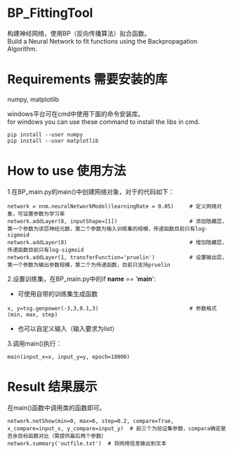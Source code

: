 # BP_FittingTool
构建神经网络，使用BP（反向传播算法）拟合函数。  
Build a Neural Network to fit functions using the Backpropagation Algorithm.

# Requirements 需要安装的库
numpy, matplotlib

windows平台可在cmd中使用下面的命令安装库。  
for windows you can use these command to install the libs in cmd.
```
pip install --user numpy  
pip install --user matplotlib
```

# How to use 使用方法
1.在BP_main.py的main()中创建网络对象，对于的代码如下：
```
network = nnm.neuralNetworkModel(learningRate = 0.05)     # 定义网络对象，可设置参数为学习率  
network.addLayer(8, inputShape=[1])                       # 添加隐藏层，第一个参数为该层神经元数，第二个参数为输入训练集的规模，传递函数目前只有log-sigmoid  
network.addLayer(8)                                       # 增加隐藏层，传递函数目前只有log-sigmoid  
network.addLayer(1, transferFunction='pruelin')           # 设置输出层，第一个参数为输出参数规模，第二个为传递函数，目前只支持pruelin
```
2.设置训练集，在BP_main.py中的if __name__ == '__main__':
+ 可使用自带的训练集生成函数
```
x, y=tsg.genpower(-3,3,0.1,3)                             # 参数格式(min, max, step)
```
+ 也可以自定义输入（输入要求为list）

3.调用main()执行：
```
main(input_x=x, input_y=y, epoch=10000)
```

# Result 结果展示
在main()函数中调用类的函数即可。
```
network.netShow(min=0, max=6, step=0.2, compare=True, x_compare=input_x, y_compare=input_y)  # 前三个为验证集参数，compara确定是否余目标函数对比（需提供最后两个参数）  
network.summary('outfile.txt')  # 将网络信息输出到文本
```
